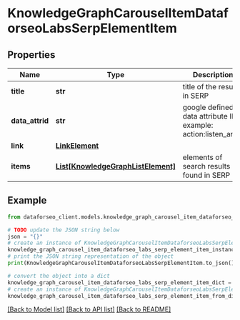 # KnowledgeGraphCarouselItemDataforseoLabsSerpElementItem


## Properties

Name | Type | Description | Notes
------------ | ------------- | ------------- | -------------
**title** | **str** | title of the result in SERP | [optional] 
**data_attrid** | **str** | google defined data attribute ID example: action:listen_artist | [optional] 
**link** | [**LinkElement**](LinkElement.md) |  | [optional] 
**items** | [**List[KnowledgeGraphListElement]**](KnowledgeGraphListElement.md) | elements of search results found in SERP | [optional] 

## Example

```python
from dataforseo_client.models.knowledge_graph_carousel_item_dataforseo_labs_serp_element_item import KnowledgeGraphCarouselItemDataforseoLabsSerpElementItem

# TODO update the JSON string below
json = "{}"
# create an instance of KnowledgeGraphCarouselItemDataforseoLabsSerpElementItem from a JSON string
knowledge_graph_carousel_item_dataforseo_labs_serp_element_item_instance = KnowledgeGraphCarouselItemDataforseoLabsSerpElementItem.from_json(json)
# print the JSON string representation of the object
print(KnowledgeGraphCarouselItemDataforseoLabsSerpElementItem.to_json())

# convert the object into a dict
knowledge_graph_carousel_item_dataforseo_labs_serp_element_item_dict = knowledge_graph_carousel_item_dataforseo_labs_serp_element_item_instance.to_dict()
# create an instance of KnowledgeGraphCarouselItemDataforseoLabsSerpElementItem from a dict
knowledge_graph_carousel_item_dataforseo_labs_serp_element_item_from_dict = KnowledgeGraphCarouselItemDataforseoLabsSerpElementItem.from_dict(knowledge_graph_carousel_item_dataforseo_labs_serp_element_item_dict)
```
[[Back to Model list]](../README.md#documentation-for-models) [[Back to API list]](../README.md#documentation-for-api-endpoints) [[Back to README]](../README.md)



